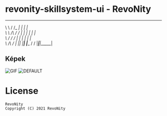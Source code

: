 # revonity-skillsystem-ui - RevoNity

 __          _______ _      _      
 \ \        / /_   _| |    | |     
  \ \  /\  / /  | | | |    | |     
   \ \/  \/ /   | | | |    | |     
    \  /\  /   _| |_| |____| |____ 
     \/  \/   |_____|______|______|
                                                                  

## Képek
![GIF](https://i.imgur.com/s85KJRn.gif)
![DEFAULT](https://i.imgur.com/28oWHhG.png)

# License

    RevoNity
    Copyright (C) 2021 RevoNity
